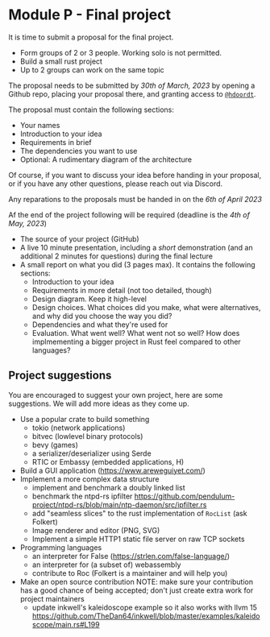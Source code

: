# Module P - Final project

It is time to submit a proposal for the final project.

- Form groups of 2 or 3 people. Working solo is not permitted.
- Build a small rust project
- Up to 2 groups can work on the same topic

The proposal needs to be submitted by _30th of March, 2023_ by opening a Github repo, placing your proposal there, and granting access to [`@hdoordt`](https://github.com/hdoordt/).

The proposal must contain the following sections:
- Your names
- Introduction to your idea
- Requirements in brief
- The dependencies you want to use
- Optional: A rudimentary diagram of the architecture

Of course, if you want to discuss your idea before handing in your proposal, or if you have any other questions, please reach out via Discord.

Any reparations to the proposals must be handed in on the _6th of April 2023_


Af the end of the project following will be required (deadline is the _4th of May, 2023_)

- The source of your project (GitHub)
- A live 10 minute presentation, including a _short_ demonstration (and an additional 2 minutes for questions) during the final lecture
- A small report on what you did (3 pages max). It contains the following sections:
    - Introduction to your idea
    - Requirements in more detail (not too detailed, though)
    - Design diagram. Keep it high-level
    - Design choices. What choices did you make, what were alternatives, and why did you choose the way you did?
    - Dependencies and what they're used for
    - Evaluation. What went well? What went not so well? How does implmementing a bigger project in Rust feel compared to other languages?

## Project suggestions

You are encouraged to suggest your own project, here are some suggestions. We will add more ideas as they come up.

- Use a popular crate to build something
    - tokio (network applications)
    - bitvec (lowlevel binary protocols)
    - bevy (games)
    - a serializer/deserializer using Serde
    - RTIC or Embassy (embedded applications, H)
- Build a GUI application (https://www.areweguiyet.com/)
- Implement a more complex data structure
    - implement and benchmark a doubly linked list
    - benchmark the ntpd-rs ipfilter https://github.com/pendulum-project/ntpd-rs/blob/main/ntp-daemon/src/ipfilter.rs
    - add "seamless slices" to the rust implementation of `RocList` (ask Folkert)
    - Image renderer and editor (PNG, SVG)
    - Implement a simple HTTP1 static file server on raw TCP sockets
- Programming languages
    - an interpreter for False (https://strlen.com/false-language/)
    - an interpreter for (a subset of) webassembly
    - contribute to Roc (Folkert is a maintainer and will help you)
- Make an open source contribution
    NOTE: make sure your contribution has a good chance of being accepted; don't just create extra work for project maintainers 
    - update inkwell's kaleidoscope example so it also works with llvm 15 https://github.com/TheDan64/inkwell/blob/master/examples/kaleidoscope/main.rs#L199
